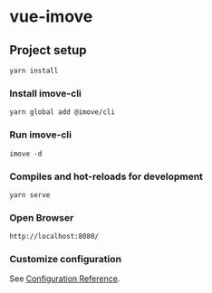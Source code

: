 # vue-imove

## Project setup
```
yarn install
```

### Install imove-cli
```
yarn global add @imove/cli
```

### Run imove-cli
```
imove -d
```

### Compiles and hot-reloads for development
```
yarn serve
```

### Open Browser
```
http://localhost:8080/
```

### Customize configuration
See [Configuration Reference](https://cli.vuejs.org/config/).
